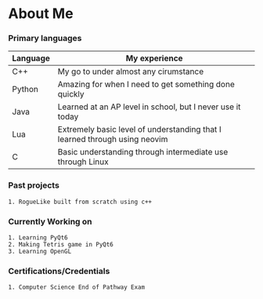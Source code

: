 # About Me

### Primary languages
| Language | My experience |
| -- | -- |
| C++               | My go to under almost any cirumstance                                      |
| Python            | Amazing for when I need to get something done quickly                      |
| Java              | Learned at an AP level in school, but I never use it today                 |
| Lua               | Extremely basic level of understanding that I learned through using neovim |
| C                 | Basic understanding through intermediate use through Linux                 |

### Past projects
```
1. RogueLike built from scratch using c++
```

### Currently Working on
```
1. Learning PyQt6
2. Making Tetris game in PyQt6
3. Learning OpenGL
```

### Certifications/Credentials
```
1. Computer Science End of Pathway Exam
```
